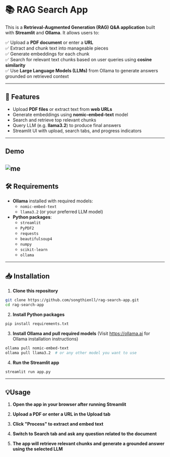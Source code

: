# 📚 RAG Search App

This is a **Retrieval-Augmented Generation (RAG) Q&A application** built with **Streamlit** and **Ollama**. It allows users to:

✅ Upload a **PDF document** or enter a **URL**  
✅ Extract and chunk text into manageable pieces  
✅ Generate embeddings for each chunk  
✅ Search for relevant text chunks based on user queries using **cosine similarity**  
✅ Use **Large Language Models (LLMs)** from Ollama to generate answers grounded on retrieved context

---

## 🚀 Features

- Upload **PDF files** or extract text from **web URLs**
- Generate embeddings using **nomic-embed-text** model
- Search and retrieve top relevant chunks
- Query LLM (e.g. **llama3.2**) to produce final answers
- Streamlit UI with upload, search tabs, and progress indicators
  
---
## Demo
![me](https://github.com/songthienll/rag-search-app/blob/main/assets/demo.gif)
---

## 🛠️ Requirements

- **Ollama** installed with required models:
  - `nomic-embed-text`
  - `llama3.2` (or your preferred LLM model)
- **Python packages**:
  - `streamlit`
  - `PyPDF2`
  - `requests`
  - `beautifulsoup4`
  - `numpy`
  - `scikit-learn`
  - `ollama`

---

## 📥 Installation

1. **Clone this repository**

```bash
git clone https://github.com/songthienll/rag-search-app.git
cd rag-search-app
```

2. **Install Python packages**
```bash
pip install requirements.txt
```
3. **Install Ollama and pull required models**
(Visit https://ollama.ai for Ollama installation instructions)
```bash
ollama pull nomic-embed-text
ollama pull llama3.2  # or any other model you want to use
``` 
4. **Run the Streamlit app**
```bash
streamlit run app.py
```

---

## 💡Usage
1. **Open the app in your browser after running Streamlit**

2. **Upload a PDF or enter a URL in the Upload tab**

3. **Click "Process" to extract and embed text**

4. **Switch to Search tab and ask any question related to the document**

5. **The app will retrieve relevant chunks and generate a grounded answer using the selected LLM**
